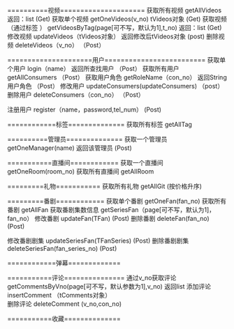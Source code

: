 ==========视频=====================
获取所有视频    getAllVideos              返回：list<TVideos>     (Get)
获取单个视频    getOneVideos(v_no)            tVideos对象	(Get)
获取视频（通过标签 ）  getVideosByTag(page[可不写，默认为1],t_no)       返回：list<TVideos>    (Get)
修改视频      updateVideos（tVideos对象）     返回修改后tVideos对象     (post)
删除视频     deleteVideos（v_no）          （Post）
  

=====================用户=========================
获取单个用户   login（name）    返回所查找用户         （Post）
获取所有用户   getAllConsumers       			           （Post）
获取用户角色   getRoleName（con_no）   返回String 用户角色       （Post）
修改用户         updateConsumers(updateConsumers)     （post）
删除用户         deleteConsumers（con_no）           （Post）

注册用户      register（name，password,tel_num）     (Post)

============标签==============
获取所有标签    getAllTag


==========管理员==============
获取一个管理员   getOneManager(name)    返回该管理员       (Post)


===========直播间============
获取一个直播间   getOneRoom(room_no) 
获取所有直播间   getAllRoom

=========礼物===========
获取所有礼物  getAllGit      (按价格升序)

=========番剧============
获取单个番剧  getOneFan(fan_no)
获取所有番剧  getAllFan
获取番剧集数信息   getSeriesFan（page[可不写，默认为1]，fan_no）
修改番剧        updateFan(TFan)     (Post)
删除番剧       deleteFan(fan_no)     (Post)

修改番剧剧集     updateSeriesFan(TFanSeries) (Post)
删除番剧剧集     deleteSeriesFan(fan_series_no)  (Post)



============弹幕=============



===========评论===============
通过v_no获取评论      getCommentsByVno(page[可不写，默认参数为1],v_no)          返回list
添加评论       insertComment （tComments对象）   
删除评论      deleteComment  (v_no,con_no)

===========收藏==============



